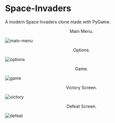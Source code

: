 # Space-Invaders
A modern Space Invaders clone made with PyGame.


<p style="text-align:center;">Main Menu.</p>

![main-menu](https://i.postimg.cc/J72Bp0NC/main-menu.png)
<br>

<p style="text-align:center;">Options.</p>

![options](https://i.postimg.cc/QCw9CY8d/options.png)
<br>

<p style="text-align:center;">Game.</p
  
![game](https://i.postimg.cc/gkLLQpsX/game.png)
<br>
  
<p style="text-align:center;">Victory Screen.</p
  
![victory](https://i.postimg.cc/gjnLYbP7/victory.png)
<br>
  
<p style="text-align:center;">Defeat Screen.</p
  
![defeat](https://i.postimg.cc/Y92msmDM/defeat.png)
<br>

  
